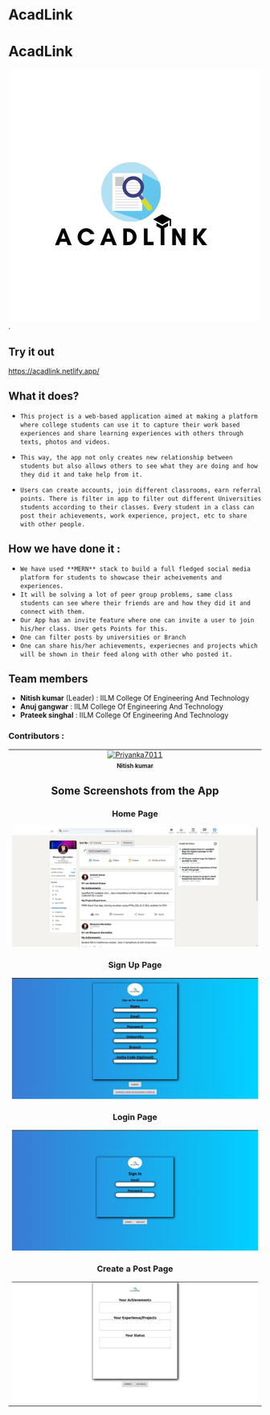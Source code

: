 # AcadLink
 # AcadLink

<div align="center">
 <img width:"30px" height: "30xp" src="./logo.png" alt="logo">
 </div>.

## Try it out

https://acadlink.netlify.app/

## What it does?

* `This project is a web-based application aimed at making a platform where college students can use it to capture their work based experiences and share learning experiences with others through texts, photos and videos.`

* `This way, the app not only creates new relationship between students but also allows others to see what they are doing and how they did it and take help from it.`

* `Users can create accounts, join different classrooms, earn referral points. There is filter in app to filter out different Universities students according to their classes. Every student in a class can post their achievements, work experience, project, etc to share with other people.`

## How we have done it :

- `We have used **MERN** stack to build a full fledged social media platform for students to showcase their acheivements and experiences.`
- `It will be solving a lot of peer group problems, same class students can see where their friends are and how they did it and connect with them.`
- `Our App has an invite feature where one can invite a user to join his/her class. User gets Points for this.`
- `One can filter posts by universities or Branch`
- `One can share his/her achievements, experiecnes and projects which will be shown in their feed along with other who posted it.`

## Team members
- **Nitish kumar** (Leader)   : IILM College Of Engineering And Technology
- **Anuj gangwar**     : IILM College Of Engineering And Technology
- **Prateek singhal**      : IILM College Of Engineering And Technology

 ### Contributors :
<!-- readme: contributors -start -->
<table>
<tr>
    <td align="center">
        <a href="https://github.com/starnik007">
            <img src="https://avatars.githubusercontent.com/u/56907437?v=4" width="100;" alt="Priyanka7011"/>
            <br />
            <sub><b>Nitish kumar</b></sub>
        </a>
 <!--  </td>
    <td align="center">
        <a href="https://github.com/rituparna-ui">
            <img src="https://avatars.githubusercontent.com/u/54203587?v=4" width="100;" alt="rituparna-ui"/>
            <br />
            <sub><b>Rituparna Warwatkar</b></sub>
        </a>
    </td>
    <td align="center">
        <a href="https://github.com/prateek-sinha01">
            <img src="https://avatars.githubusercontent.com/u/82904361?v=4" width="100;" alt="belikeamitesh"/>
            <br />
            <sub><b>Prateek Kumar Sinha</b></sub>
        </a>
    </td></tr>
</table>-->
<!-- readme: contributors -end -->

## Some Screenshots from the App
<div align="center">
 <h3>Home Page </h3>
 <img width:"30px" height: "30xp" src="./home.jpeg" alt="logo">
 </div>
 <div align="center">
 <h3>Sign Up Page </h3>
 <img width:"30px" height: "30xp" src="./signup.jpeg" alt="logo">
 </div>
 <div align="center">
 <h3>Login Page </h3>
 <img width:"30px" height: "30xp" src="./login.jpeg" alt="logo">
 </div>
 <div align="center">
 <h3>Create a Post Page </h3>
 <img width:"30px" height: "30xp" src="./post.jpeg" alt="logo">
 </div>

